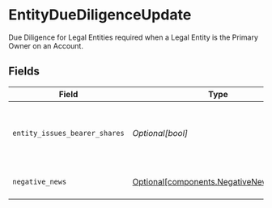 # EntityDueDiligenceUpdate

Due Diligence for Legal Entities required when a Legal Entity is the Primary Owner on an Account.


## Fields

| Field                                                                                    | Type                                                                                     | Required                                                                                 | Description                                                                              | Example                                                                                  |
| ---------------------------------------------------------------------------------------- | ---------------------------------------------------------------------------------------- | ---------------------------------------------------------------------------------------- | ---------------------------------------------------------------------------------------- | ---------------------------------------------------------------------------------------- |
| `entity_issues_bearer_shares`                                                            | *Optional[bool]*                                                                         | :heavy_minus_sign:                                                                       | Indicates whether the entity issues bearer shares                                        | false                                                                                    |
| `negative_news`                                                                          | [Optional[components.NegativeNewsUpdate]](../../models/components/negativenewsupdate.md) | :heavy_minus_sign:                                                                       | Negative News detail.                                                                    |                                                                                          |